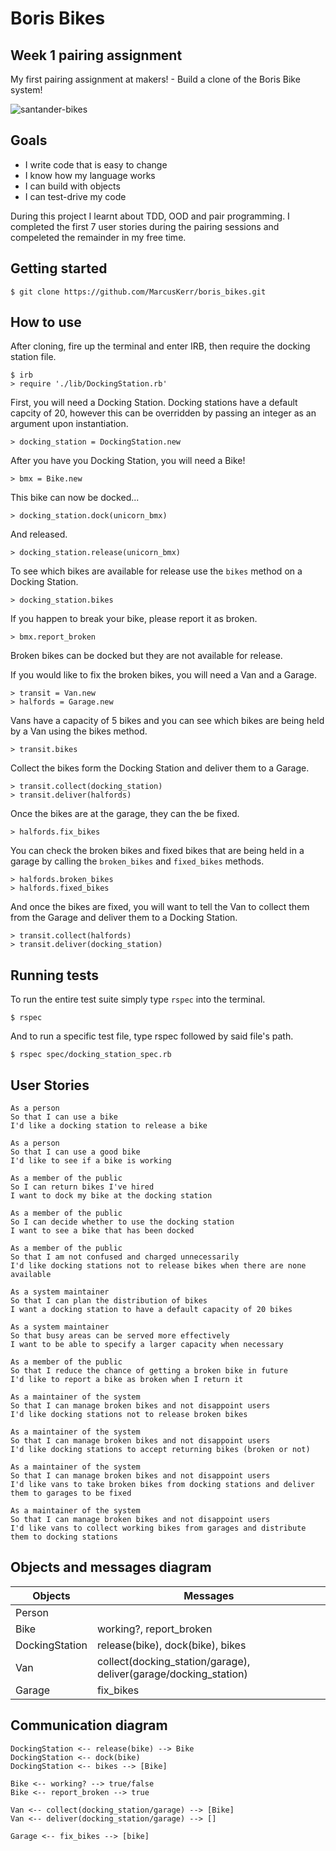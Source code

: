 # Boris Bikes

## Week 1 pairing assignment

My first pairing assignment at makers! - Build a clone of the Boris Bike system!

![santander-bikes](https://user-images.githubusercontent.com/15127871/45600316-9fdbb380-b9f2-11e8-8620-3655ee159f84.jpg)


## Goals

* I write code that is easy to change
* I know how my language works
* I can build with objects
* I can test-drive my code

During this project I learnt about TDD, OOD and pair programming.
I completed the first 7 user stories during the pairing sessions and compeleted the remainder in my free time.

## Getting started

`$ git clone https://github.com/MarcusKerr/boris_bikes.git`

## How to use

After cloning, fire up the terminal and enter IRB, then require the docking station file.

``` console
$ irb
> require './lib/DockingStation.rb'
```

First, you will need a Docking Station. Docking stations have a default capcity of 20, however this can be overridden by passing an integer as an argument upon instantiation.

``` terminal
> docking_station = DockingStation.new
```

After you have you Docking Station, you will need a Bike!

``` terminal
> bmx = Bike.new
```

This bike can now be docked...

``` terminal
> docking_station.dock(unicorn_bmx)
```

And released.

``` terminal
> docking_station.release(unicorn_bmx)
```

To see which bikes are available for release use the `bikes` method on a Docking Station.

``` terminal
> docking_station.bikes
```

If you happen to break your bike, please report it as broken.

``` terminal
> bmx.report_broken
```

Broken bikes can be docked but they are not available for release.

If you would like to fix the broken bikes, you will need a Van and a Garage.

``` terminal
> transit = Van.new
> halfords = Garage.new
```

Vans have a capacity of 5 bikes and you can see which bikes are being held by a Van using the bikes method.

``` terminal
> transit.bikes
```

Collect the bikes form the Docking Station and deliver them to a Garage.

``` terminal
> transit.collect(docking_station)
> transit.deliver(halfords)
```

Once the bikes are at the garage, they can the be fixed.

``` terminal
> halfords.fix_bikes
```

You can check the broken bikes and fixed bikes that are being held in a garage by calling the `broken_bikes` and `fixed_bikes` methods.

```  terminal
> halfords.broken_bikes
> halfords.fixed_bikes
```

And once the bikes are fixed, you will want to tell the Van to collect them from the Garage and deliver them to a Docking Station.

``` terminal
> transit.collect(halfords)
> transit.deliver(docking_station)
```

## Running tests

To run the entire test suite simply type `rspec` into the terminal.

``` terminal
$ rspec
```

And to run a specific test file, type rspec followed by said file's path.

``` terminal
$ rspec spec/docking_station_spec.rb
```

## User Stories

```terminal
As a person
So that I can use a bike
I'd like a docking station to release a bike

As a person
So that I can use a good bike
I'd like to see if a bike is working

As a member of the public
So I can return bikes I've hired
I want to dock my bike at the docking station

As a member of the public
So I can decide whether to use the docking station
I want to see a bike that has been docked

As a member of the public
So that I am not confused and charged unnecessarily
I'd like docking stations not to release bikes when there are none available

As a system maintainer
So that I can plan the distribution of bikes
I want a docking station to have a default capacity of 20 bikes

As a system maintainer
So that busy areas can be served more effectively
I want to be able to specify a larger capacity when necessary

As a member of the public
So that I reduce the chance of getting a broken bike in future
I'd like to report a bike as broken when I return it

As a maintainer of the system
So that I can manage broken bikes and not disappoint users
I'd like docking stations not to release broken bikes

As a maintainer of the system
So that I can manage broken bikes and not disappoint users
I'd like docking stations to accept returning bikes (broken or not)

As a maintainer of the system
So that I can manage broken bikes and not disappoint users
I'd like vans to take broken bikes from docking stations and deliver them to garages to be fixed

As a maintainer of the system
So that I can manage broken bikes and not disappoint users
I'd like vans to collect working bikes from garages and distribute them to docking stations
```

## Objects and messages diagram

Objects  | Messages
------------- | -------------
Person  |
Bike  | working?, report_broken
DockingStation | release(bike), dock(bike), bikes
Van | collect(docking_station/garage), deliver(garage/docking_station)
Garage | fix_bikes

## Communication diagram

```terminal
DockingStation <-- release(bike) --> Bike
DockingStation <-- dock(bike)
DockingStation <-- bikes --> [Bike]

Bike <-- working? --> true/false
Bike <-- report_broken --> true

Van <-- collect(docking_station/garage) --> [Bike]
Van <-- deliver(docking_station/garage) --> []

Garage <-- fix_bikes --> [bike]
```
